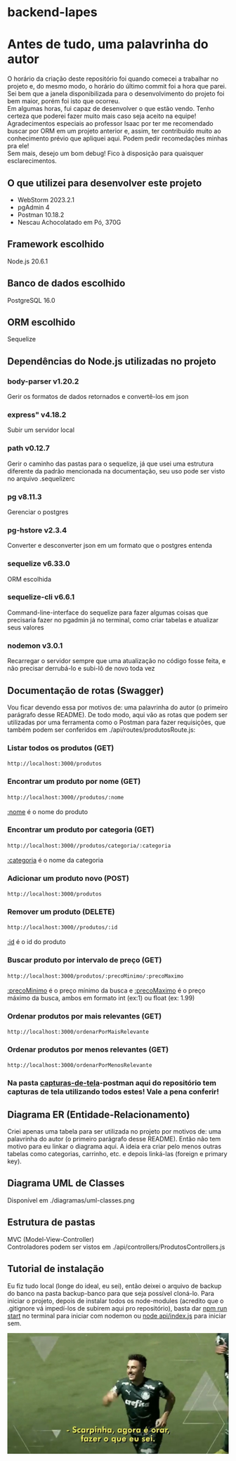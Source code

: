 # backend-lapes

# Antes de tudo, uma palavrinha do autor
O horário da criação deste repositório foi quando comecei a trabalhar no projeto e, do mesmo modo, o horário do último commit foi a hora que parei.<br>
Sei bem que a janela disponibilizada para o desenvolvimento do projeto foi bem maior, porém foi isto que ocorreu.<br>
Em algumas horas, fui capaz de desenvolver o que estão vendo. Tenho certeza que poderei fazer muito mais caso seja aceito na equipe!<br>
Agradecimentos especiais ao professor Isaac por ter me recomendado buscar por ORM em um projeto anterior e, assim, ter contribuído muito ao conhecimento prévio que apliquei aqui. Podem pedir recomedações minhas pra ele!<br>
Sem mais, desejo um bom debug! Fico à disposição para quaisquer esclarecimentos.
 
## O que utilizei para desenvolver este projeto
+ WebStorm 2023.2.1
+ pgAdmin 4
+ Postman 10.18.2
+ Nescau Achocolatado em Pó, 370G

## Framework escolhido
Node.js 20.6.1

## Banco de dados escolhido
PostgreSQL 16.0

## ORM escolhido
Sequelize

## Dependências do Node.js utilizadas no projeto
### body-parser v1.20.2
Gerir os formatos de dados retornados e convertê-los em json
### express" v4.18.2
Subir um servidor local
### path v0.12.7
Gerir o caminho das pastas para o sequelize, já que usei uma estrutura diferente da padrão mencionada na documentação, seu uso pode ser visto no arquivo .sequelizerc
### pg v8.11.3
Gerenciar o postgres
### pg-hstore v2.3.4
Converter e desconverter json em um formato que o postgres entenda
### sequelize v6.33.0
ORM escolhida
### sequelize-cli v6.6.1
Command-line-interface do sequelize para fazer algumas coisas que precisaria fazer no pgadmin já no terminal, como criar tabelas e atualizar seus valores
### nodemon v3.0.1
Recarregar o servidor sempre que uma atualização no código fosse feita, e não precisar derrubá-lo e subi-lô de novo toda vez

## Documentação de rotas (Swagger)
Vou ficar devendo essa por motivos de: uma palavrinha do autor (o primeiro parágrafo desse README).
De todo modo, aqui vão as rotas que podem ser utilizadas por uma ferramenta como o Postman para fazer requisições, que também podem ser conferidos em ./api/routes/produtosRoute.js:
### Listar todos os produtos (GET)
`http://localhost:3000/produtos`

### Encontrar um produto por nome (GET)
`http://localhost:3000//produtos/:nome`<br><br>
<u>:nome</u> é o nome do produto

### Encontrar um produto por categoria (GET)
`http://localhost:3000//produtos/categoria/:categoria`<br><br>
<u>:categoria</u> é o nome da categoria

### Adicionar um produto novo (POST)
`http://localhost:3000/produtos`

### Remover um produto (DELETE)
`http://localhost:3000//produtos/:id`<br><br>
<u>:id</u> é o id do produto

### Buscar produto por intervalo de preço (GET)
`http://localhost:3000/produtos/:precoMinimo/:precoMaximo`<br><br>
<u>:precoMinimo</u> é o preço mínimo da busca e <u>:precoMaximo</u> é o preço máximo da busca, ambos em formato int (ex:1) ou float (ex: 1.99)

### Ordenar produtos por mais relevantes (GET)
`http://localhost:3000/ordenarPorMaisRelevante`

### Ordenar produtos por menos relevantes (GET)
`http://localhost:3000/ordenarPorMenosRelevante`

### Na pasta <u>capturas-de-tela</u>-postman aqui do repositório tem capturas de tela utilizando todos estes! Vale a pena conferir!

## Diagrama ER (Entidade-Relacionamento)
Criei apenas uma tabela para ser utilizada no projeto por motivos de: uma palavrinha do autor (o primeiro parágrafo desse README).
Então não tem motivo para eu linkar o diagrama aqui. A ideia era criar pelo menos outras tabelas como categorias, carrinho, etc. e depois linká-las (foreign e primary key).

## Diagrama UML de Classes
Disponível em ./diagramas/uml-classes.png

## Estrutura de pastas
MVC (Model-View-Controller)<br>
Controladores podem ser vistos em ./api/controllers/ProdutosControllers.js

## Tutorial de instalação
Eu fiz tudo local (longe do ideal, eu sei), então deixei o arquivo de backup do banco na pasta backup-banco para que seja possível cloná-lo.
Para iniciar o projeto, depois de instalar todos os node-modules (acredito que o .gitignore vá impedí-los de subirem aqui pro repositório), basta dar <u>npm run start</u> no terminal para iniciar com nodemon ou <u>node api/index.js</u> para iniciar sem.

![Local Image](scarpinha.jpeg)